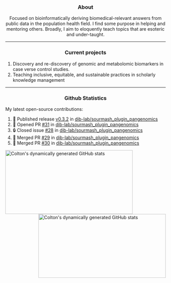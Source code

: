 <!--
Inspiration derived from:
1. https://zzetao.github.io/awesome-github-profile/
2. https://github.com/spcanelon
3. https://github.com/tallguyjenks

Tools used:
1. https://github.com/anuraghazra/github-readme-stats
2. https://github.com/jamesgeorge007/github-activity-readme
3. https://github.com/topics/profile-readme
-->

<h3 align="center">About</h3>

<p align="center">
Focused on bioinformatically deriving biomedical-relevant answers from public data in the population health field. 
I find some purpose in helping and mentoring others. Broadly, I aim to eloquently teach topics that are esoteric and under-taught.
</p>

---

<h3 align="center">Current projects</h3>

1. Discovery and re-discovery of genomic and metabolomic biomarkers in case verse control studies.
2. Teaching inclusive, equitable, and sustainable practices in scholarly knowledge management

---

<h3 align="center">Github Statistics</h3>

My latest open-source contributions:

<!--START_SECTION:activity-->
1. 🚀 Published release [v0.3.2](https://github.com/dib-lab/sourmash_plugin_pangenomics/releases/tag/v0.3.2) in [dib-lab/sourmash_plugin_pangenomics](https://github.com/dib-lab/sourmash_plugin_pangenomics)
2. 💪 Opened PR [#31](https://github.com/dib-lab/sourmash_plugin_pangenomics/pull/31) in [dib-lab/sourmash_plugin_pangenomics](https://github.com/dib-lab/sourmash_plugin_pangenomics)
3. 🔒 Closed issue [#28](https://github.com/dib-lab/sourmash_plugin_pangenomics/issues/28) in [dib-lab/sourmash_plugin_pangenomics](https://github.com/dib-lab/sourmash_plugin_pangenomics)
4. 🎉 Merged PR [#29](https://github.com/dib-lab/sourmash_plugin_pangenomics/pull/29) in [dib-lab/sourmash_plugin_pangenomics](https://github.com/dib-lab/sourmash_plugin_pangenomics)
5. 🎉 Merged PR [#30](https://github.com/dib-lab/sourmash_plugin_pangenomics/pull/30) in [dib-lab/sourmash_plugin_pangenomics](https://github.com/dib-lab/sourmash_plugin_pangenomics)
<!--END_SECTION:activity-->

<a href="https://github.com/ccbaumler">
  <img height="200" width=400 align="left" alt="Colton's dynamically generated GitHub stats" src="https://github-readme-stats.vercel.app/api?username=ccbaumler&show_icons=true&title_color=434d58&icon_color=fa8072&ring_color=ba55d3"/>
</a>
<a href="https://github.com/ccbaumler">
  <img height="200" width=400 align="right" alt="Colton's dynamically generated GitHub stats" src="https://github-readme-stats.vercel.app/api/top-langs/?username=ccbaumler&layout=compact&langs_count=6&card_width=320&title_color=434d58&hide=Standard%20ML,%20TeX,%20Jupyter%20Notebook" />
</a>
